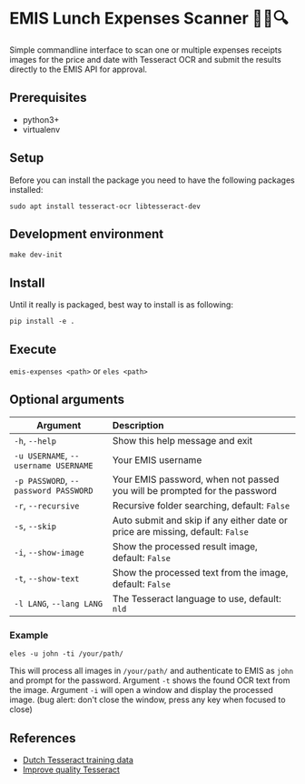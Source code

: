 # EMIS Lunch Expenses Scanner 🥪💸🔍

Simple commandline interface to scan one or multiple expenses receipts images for the price and date with Tesseract OCR and submit the results directly to the EMIS API for approval.

## Prerequisites
- python3+
- virtualenv

## Setup
Before you can install the package you need to have the following packages installed:

`sudo apt install tesseract-ocr libtesseract-dev`

## Development environment
`make dev-init`

## Install
Until it really is packaged, best way to install is as following:

`pip install -e .`

## Execute
`emis-expenses <path>` or `eles <path>`

## Optional arguments

| Argument | Description |
| -------- | :---------- |
| `-h`, `--help` | Show this help message and exit
| `-u USERNAME`, `--username USERNAME` | Your EMIS username |
| `-p PASSWORD`, `--password PASSWORD` | Your EMIS password, when not passed you will be prompted for the password |
| `-r`, `--recursive` | Recursive folder searching, default: `False` |
| `-s`, `--skip` | Auto submit and skip if any either date or price are missing, default: `False` |
| `-i`, `--show-image` | Show the processed result image, default: `False` |
| `-t`, `--show-text` | Show the processed text from the image, default: `False` |
| `-l LANG`, `--lang LANG` | The Tesseract language to use, default: `nld` |

### Example
`eles -u john -ti /your/path/`

This will process all images in `/your/path/` and authenticate to EMIS as `john` and prompt for the password. Argument `-t` shows the
found OCR text from the image. Argument `-i` will open a window and display
the processed image.
(bug alert: don't close the window, press any key when focused to close)

## References
* [Dutch Tesseract training data](https://github.com/tesseract-ocr/tesseract/wiki/Data-Files)
* [Improve quality Tesseract](https://github.com/tesseract-ocr/tesseract/wiki/ImproveQuality)
